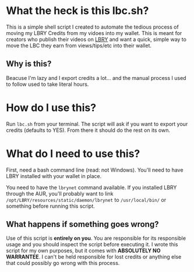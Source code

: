# What the heck is this lbc.sh?
This is a simple shell script I created to automate the tedious process of moving my LBRY Credits from my vidoes into my wallet. This is meant for creators who publish their videos on [LBRY](https://lbry.com) and want a quick, simple way to move the LBC they earn from views/tips/etc into their wallet.

## Why is this?
Beacuse I'm lazy and I export credits a lot... and the manual process I used to follow used to take literal hours.

# How do I use this?
Run `lbc.sh` from your terminal. The script will ask if you want to export your credits (defaults to YES). From there it should do the rest on its own.

# What do I need to use this?
First, need a bash command line (read: not Windows). You'll need to have LBRY installed with your wallet in place.

You need to have the `lbrynet` command available. If you installed LBRY through the AUR, you'll probably want to link `/opt/LBRY/resources/static/daemon/lbrynet` to `/usr/local/bin/` or something before running this script.

## What happens if something goes wrong?
Use of this script is **entirely on you**. You are responsible for its responsible usage and you should inspect the script before executing it. I wrote this script for my own purposes, but it comes with **ABSOLUTELY NO WARRANTEE**. I can't be held responsible for lost credits or anything else that could possibly go wrong with this process.